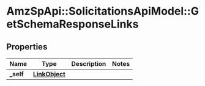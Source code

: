 # AmzSpApi::SolicitationsApiModel::GetSchemaResponseLinks

## Properties
Name | Type | Description | Notes
------------ | ------------- | ------------- | -------------
**_self** | [**LinkObject**](LinkObject.md) |  | 



